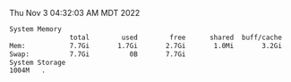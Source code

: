 Thu Nov  3 04:32:03 AM MDT 2022
```bash
System Memory
               total        used        free      shared  buff/cache   available
Mem:           7.7Gi       1.7Gi       2.7Gi       1.0Mi       3.2Gi       5.7Gi
Swap:          7.7Gi          0B       7.7Gi
System Storage
1004M	.
```
```bash
